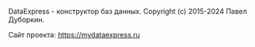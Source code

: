 DataExpress - конструктор баз данных.
Copyright (c) 2015-2024 Павел Дуборкин.

Сайт проекта: https://mydataexpress.ru

